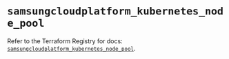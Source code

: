 # `samsungcloudplatform_kubernetes_node_pool`

Refer to the Terraform Registry for docs: [`samsungcloudplatform_kubernetes_node_pool`](https://registry.terraform.io/providers/samsungsdscloud/samsungcloudplatform/3.13.0/docs/resources/kubernetes_node_pool).
